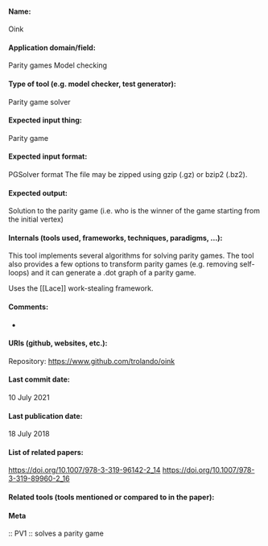 #### Name:
Oink

#### Application domain/field:
Parity games
Model checking

#### Type of tool (e.g. model checker, test generator):
Parity game solver

#### Expected input thing:
Parity game

#### Expected input format:
PGSolver format
The file may be zipped using gzip (.gz) or bzip2 (.bz2).

#### Expected output:
Solution to the parity game (i.e. who is the winner of the game starting from the initial vertex)

#### Internals (tools used, frameworks, techniques, paradigms, ...):
This tool implements several algorithms for solving parity games.
The tool also provides a few options to transform parity games (e.g. removing self-loops) and it can generate a .dot graph of a parity game.

Uses the [[Lace]] work-stealing framework.

#### Comments:
-

#### URIs (github, websites, etc.):
Repository: https://www.github.com/trolando/oink

#### Last commit date:
10 July 2021

#### Last publication date:
18 July 2018

#### List of related papers:
https://doi.org/10.1007/978-3-319-96142-2_14
https://doi.org/10.1007/978-3-319-89960-2_16

#### Related tools (tools mentioned or compared to in the paper):

#### Meta
:: PV1 :: solves a parity game